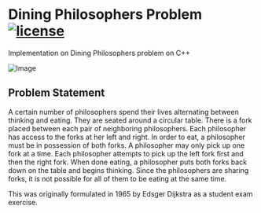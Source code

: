 # Dining Philosophers Problem  [![license](https://img.shields.io/github/license/herrera-diego/dining-philosophers)](https://opensource.org/licenses/MIT) 

Implementation on Dining Philosophers problem on C++

![Image](https://upload.wikimedia.org/wikipedia/commons/7/7b/An_illustration_of_the_dining_philosophers_problem.png)

## Problem Statement

A certain number of philosophers spend their lives alternating between thinking and eating. They are seated around a circular table. There is a fork placed between each pair of neighboring philosophers. Each philosopher has access to the forks at her left and right. In order to eat, a philosopher must be in possession of both forks. A philosopher may only pick up one fork at a time. Each philosopher attempts to pick up the left fork first and then the right fork. When done eating, a philosopher puts both forks back down on the table and begins thinking. Since the philosophers are sharing forks, it is not possible for all of them to be eating at the same time.

This was originally formulated in 1965 by Edsger Dijkstra as a student exam exercise.

